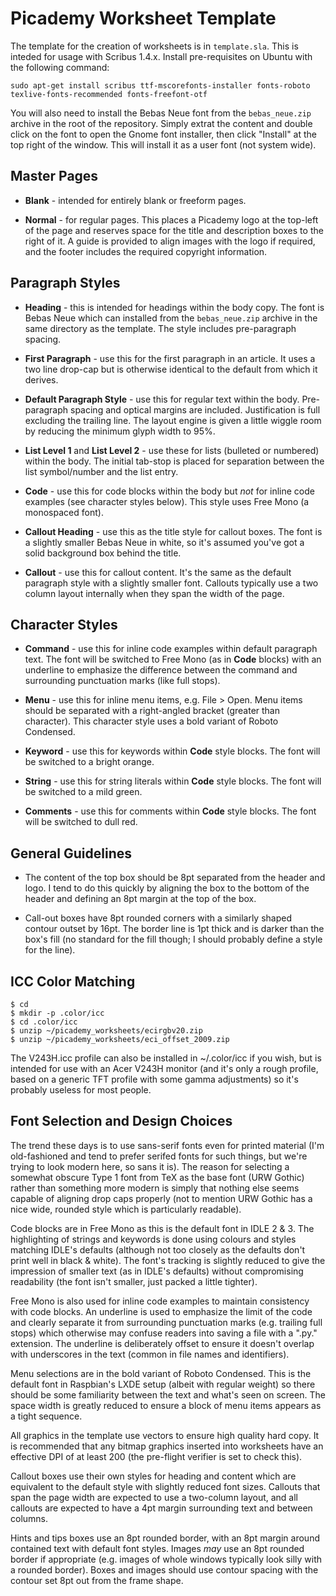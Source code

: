 # Picademy Worksheet Template

The template for the creation of worksheets is in `template.sla`. This is
inteded for usage with Scribus 1.4.x. Install pre-requisites on Ubuntu with
the following command:

	sudo apt-get install scribus ttf-mscorefonts-installer fonts-roboto texlive-fonts-recommended fonts-freefont-otf

You will also need to install the Bebas Neue font from the `bebas_neue.zip`
archive in the root of the repository. Simply extrat the content and double
click on the font to open the Gnome font installer, then click "Install" at
the top right of the window. This will install it as a user font (not system
wide).

## Master Pages

* **Blank** - intended for entirely blank or freeform pages.

* **Normal** - for regular pages. This places a Picademy logo at the top-left
  of the page and reserves space for the title and description boxes to the
  right of it. A guide is provided to align images with the logo if required,
  and the footer includes the required copyright information.

## Paragraph Styles

* **Heading** - this is intended for headings within the body copy. The font is
  Bebas Neue which can installed from the `bebas_neue.zip` archive in the same
  directory as the template. The style includes pre-paragraph spacing.

* **First Paragraph** - use this for the first paragraph in an article. It uses
  a two line drop-cap but is otherwise identical to the default from which
  it derives.

* **Default Paragraph Style** - use this for regular text within the body.
  Pre-paragraph spacing and optical margins are included. Justification is full
  excluding the trailing line. The layout engine is given a little wiggle room
  by reducing the minimum glyph width to 95%.

* **List Level 1** and **List Level 2** - use these for lists (bulleted or
  numbered) within the body. The initial tab-stop is placed for separation
  between the list symbol/number and the list entry.

* **Code** - use this for code blocks within the body but *not* for inline code
  examples (see character styles below). This style uses Free Mono (a
  monospaced font).

* **Callout Heading** - use this as the title style for callout boxes. The
  font is a slightly smaller Bebas Neue in white, so it's assumed you've got
  a solid background box behind the title.

* **Callout** - use this for callout content. It's the same as the default
  paragraph style with a slightly smaller font. Callouts typically use a two
  column layout internally when they span the width of the page.

## Character Styles

* **Command** - use this for inline code examples within default paragraph
  text. The font will be switched to Free Mono (as in **Code** blocks) with
  an underline to emphasize the difference between the command and surrounding
  punctuation marks (like full stops).

* **Menu** - use this for inline menu items, e.g. File > Open. Menu items
  should be separated with a right-angled bracket (greater than character).
  This character style uses a bold variant of Roboto Condensed.

* **Keyword** - use this for keywords within **Code** style blocks. The font
  will be switched to a bright orange.

* **String** - use this for string literals within **Code** style blocks. The
  font will be switched to a mild green.

* **Comments** - use this for comments within **Code** style blocks. The font
  will be switched to dull red.

## General Guidelines

* The content of the top box should be 8pt separated from the header and logo.
  I tend to do this quickly by aligning the box to the bottom of the header and
  defining an 8pt margin at the top of the box.

* Call-out boxes have 8pt rounded corners with a similarly shaped contour
  outset by 16pt. The border line is 1pt thick and is darker than the box's
  fill (no standard for the fill though; I should probably define a style for
  the line).

## ICC Color Matching

	$ cd
	$ mkdir -p .color/icc
	$ cd .color/icc
	$ unzip ~/picademy_worksheets/ecirgbv20.zip
	$ unzip ~/picademy_worksheets/eci_offset_2009.zip

The V243H.icc profile can also be installed in ~/.color/icc if you wish, but is
intended for use with an Acer V243H monitor (and it's only a rough profile,
based on a generic TFT profile with some gamma adjustments) so it's probably
useless for most people.

## Font Selection and Design Choices

The trend these days is to use sans-serif fonts even for printed material (I'm
old-fashioned and tend to prefer serifed fonts for such things, but we're
trying to look modern here, so sans it is). The reason for selecting a somewhat
obscure Type 1 font from TeX as the base font (URW Gothic) rather than
something more modern is simply that nothing else seems capable of aligning
drop caps properly (not to mention URW Gothic has a nice wide, rounded style
which is particularly readable).

Code blocks are in Free Mono as this is the default font in IDLE 2 & 3. The
highlighting of strings and keywords is done using colours and styles matching
IDLE's defaults (although not too closely as the defaults don't print well in
black & white). The font's tracking is slightly reduced to give the impression
of smaller text (as in IDLE's defaults) without compromising readability (the
font isn't smaller, just packed a little tighter).

Free Mono is also used for inline code examples to maintain consistency with
code blocks. An underline is used to emphasize the limit of the code and
clearly separate it from surrounding punctuation marks (e.g. trailing full
stops) which otherwise may confuse readers into saving a file with a ".py."
extension. The underline is deliberately offset to ensure it doesn't overlap
with underscores in the text (common in file names and identifiers).

Menu selections are in the bold variant of Roboto Condensed. This is the
default font in Raspbian's LXDE setup (albeit with regular weight) so there
should be some familiarity between the text and what's seen on screen. The
space width is greatly reduced to ensure a block of menu items appears as a
tight sequence.

All graphics in the template use vectors to ensure high quality hard copy. It
is recommended that any bitmap graphics inserted into worksheets have an
effective DPI of at least 200 (the pre-flight verifier is set to check this).

Callout boxes use their own styles for heading and content which are equivalent
to the default style with slightly reduced font sizes. Callouts that span the
page width are expected to use a two-column layout, and all callouts are
expected to have a 4pt margin surrounding text and between columns.

Hints and tips boxes use an 8pt rounded border, with an 8pt margin around
contained text with default font styles. Images *may* use an 8pt rounded border
if appropriate (e.g. images of whole windows typically look silly with a
rounded border). Boxes and images should use contour spacing with the contour
set 8pt out from the frame shape.
